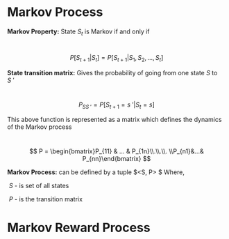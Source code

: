Markov Process
==============

**Markov Property:** State $S_{t}$ is Markov if and only if

​							$$ P[S_{t+1} | S_{t}] = P[S_{t+1} | S_{1}, S_{2}, ..., S_{t}] $$

**State transition matrix:** Gives the probability of going from one state $S$ to $S~{'}$

​							$$ P_{SS~{'}} = P[S_{t+1} = s~{'} | S_{t} = s]  $$

This above function is represented as a matrix which defines the dynamics of the Markov process

​							$$ P = \begin{bmatrix}P_{11} & ... & P_{1n}\\.\\.\\. \\P_{n1}&...& P_{nn}\end{bmatrix} $$

**Markov Process:** can be defined by a tuple $<S, P> $ Where,

​				$S$ - is set of all states

​				$P$ - is the transition matrix

# Markov Reward Process



